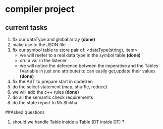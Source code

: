# compiler project 
## current tasks 
1. fix our dataType and global array **(done)**
2. make use to the JSON file  
3. fix our symbol table to store pair of: <dataType(string), item>
    - we will reefer to a real data type in the symbol table **(done)**
    - cru a var in the listener 
    - we will notice the deference between the imperative and the Tables (Variable in just one attribute) to can easily get,update their values **(done)**
4. fix the AST to prepare start in codeGen
5. do the select statement (map, shuffle, reduce)
6. we will add the c++ rules **(done)**
7. do all the semantic check requirements 
8. do the state report to Mr.Shikha 

##Asked questions 
1. should we handle Table inside a Table (DT inside DT) ?